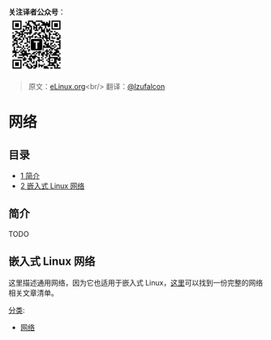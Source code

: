 **关注译者公众号**：
<br/>
<img src='../../../pic/tinylab-wechat.jpg' width='110px'/>
<br/>


> 原文：[eLinux.org](http://eLinux.org/Networking "http://eLinux.org/Networking")<br/>
> 翻译：[@lzufalcon](https://github.com/lzufalcon)


# 网络


## 目录

-   [1 简介](#introduction)
-   [2 嵌入式 Linux 网络](#embedded-linux-networking)


<span id="introduction"></span>

## 简介

TODO

<span id="embedded-linux-networking"></span>

## 嵌入式 Linux 网络

这里描述通用网络，因为它也适用于嵌入式 Linux，[这里](http://eLinux.org/Category:Networking "Category:Networking")可以找到一份完整的网络相关文章清单。

[分类](http://eLinux.org/Special:Categories "Special:Categories"):

-  [网络](http://eLinux.org/Category:Networking "Category:Networking")
